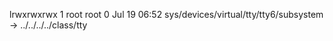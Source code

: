lrwxrwxrwx 1 root root 0 Jul 19 06:52 sys/devices/virtual/tty/tty6/subsystem -> ../../../../class/tty
